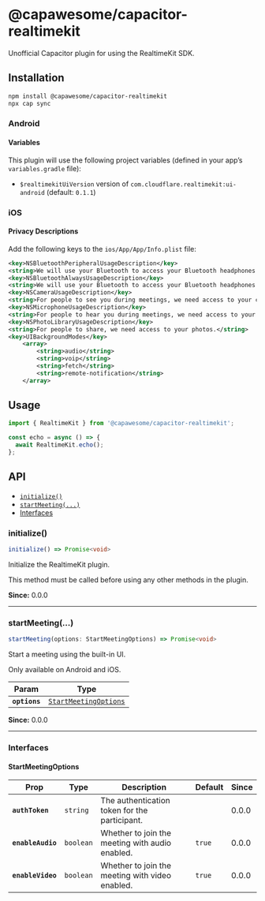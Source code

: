 # @capawesome/capacitor-realtimekit

Unofficial Capacitor plugin for using the RealtimeKit SDK.

## Installation

```bash
npm install @capawesome/capacitor-realtimekit
npx cap sync
```

### Android

#### Variables

This plugin will use the following project variables (defined in your app’s `variables.gradle` file):

- `$realtimekitUiVersion` version of `com.cloudflare.realtimekit:ui-android` (default: `0.1.1`)

### iOS

#### Privacy Descriptions

Add the following keys to the `ios/App/App/Info.plist` file:

```xml
<key>NSBluetoothPeripheralUsageDescription</key>
<string>We will use your Bluetooth to access your Bluetooth headphones.</string>
<key>NSBluetoothAlwaysUsageDescription</key>
<string>We will use your Bluetooth to access your Bluetooth headphones.</string>
<key>NSCameraUsageDescription</key>
<string>For people to see you during meetings, we need access to your camera.</string>
<key>NSMicrophoneUsageDescription</key>
<string>For people to hear you during meetings, we need access to your microphone.</string>
<key>NSPhotoLibraryUsageDescription</key>
<string>For people to share, we need access to your photos.</string>
<key>UIBackgroundModes</key>
    <array>
        <string>audio</string>
        <string>voip</string>
        <string>fetch</string>
        <string>remote-notification</string>
    </array>
```

## Usage

```typescript
import { RealtimeKit } from '@capawesome/capacitor-realtimekit';

const echo = async () => {
  await RealtimeKit.echo();
};
```

## API

<docgen-index>

* [`initialize()`](#initialize)
* [`startMeeting(...)`](#startmeeting)
* [Interfaces](#interfaces)

</docgen-index>

<docgen-api>
<!--Update the source file JSDoc comments and rerun docgen to update the docs below-->

### initialize()

```typescript
initialize() => Promise<void>
```

Initialize the RealtimeKit plugin.

This method must be called before using any other methods in the plugin.

**Since:** 0.0.0

--------------------


### startMeeting(...)

```typescript
startMeeting(options: StartMeetingOptions) => Promise<void>
```

Start a meeting using the built-in UI.

Only available on Android and iOS.

| Param         | Type                                                                |
| ------------- | ------------------------------------------------------------------- |
| **`options`** | <code><a href="#startmeetingoptions">StartMeetingOptions</a></code> |

**Since:** 0.0.0

--------------------


### Interfaces


#### StartMeetingOptions

| Prop              | Type                 | Description                                     | Default           | Since |
| ----------------- | -------------------- | ----------------------------------------------- | ----------------- | ----- |
| **`authToken`**   | <code>string</code>  | The authentication token for the participant.   |                   | 0.0.0 |
| **`enableAudio`** | <code>boolean</code> | Whether to join the meeting with audio enabled. | <code>true</code> | 0.0.0 |
| **`enableVideo`** | <code>boolean</code> | Whether to join the meeting with video enabled. | <code>true</code> | 0.0.0 |

</docgen-api>
